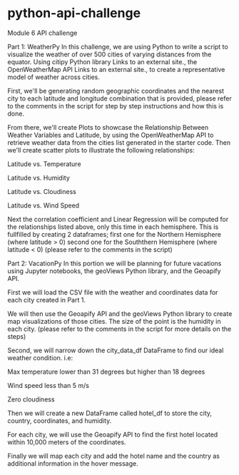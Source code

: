 # python-api-challenge
Module 6 API challenge

Part 1: WeatherPy
In this challenge, we are using Python to write a script to visualize the weather of over 500 cities of varying distances from the equator. Using citipy Python library Links to an external site., the OpenWeatherMap API Links to an external site., to create a representative model of weather across cities.

First, we'll be generating random geographic coordinates and the nearest city to each latitude and longitude combination that is provided, please refer to the comments in the script for step by step instructions and how this is done.

From there, we'll create Plots to showcase the Relationship Between Weather Variables and Latitude, by using the OpenWeatherMap API to retrieve weather data from the cities list generated in the starter code. Then we'll create scatter plots to illustrate the following relationships:

Latitude vs. Temperature

Latitude vs. Humidity

Latitude vs. Cloudiness

Latitude vs. Wind Speed

Next the correlation coefficient and Linear Regression will be computed for the relationships listed above, only this time in each hemisphere. This is fullfilled by creating 2 dataframes;
first one for the Northern Hemisphere (where latitude > 0) 
second one for the Souththern Hemisphere (where latitude < 0)
(please refer to the comments in the script) 

Part 2: VacationPy
In this portion we will be planning for future vacations using Jupyter notebooks, the geoViews Python library, and the Geoapify API.

First we will load the CSV file with the weather and coordinates data for each city created in Part 1.

We will then use the Geoapify API and the geoViews Python library to create map visualizations of those cities. The size of the point is the humidity in each city. (please refer to the comments in the script for more details on the steps)

Second, we will narrow down the city_data_df DataFrame to find our ideal weather condition. i.e:

Max temperature lower than 31 degrees but higher than 18 degrees

Wind speed less than 5 m/s

Zero cloudiness

Then we will create a new DataFrame called hotel_df to store the city, country, coordinates, and humidity. 

For each city, we will use the Geoapify API to find the first hotel located within 10,000 meters of the coordinates.

Finally we will map each city and add the hotel name and the country as additional information in the hover message.